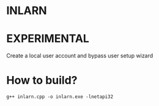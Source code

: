 # INLARN

# EXPERIMENTAL

Create a local user account and bypass user setup wizard

# How to build?

`g++ inlarn.cpp -o inlarn.exe -lnetapi32`
